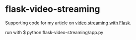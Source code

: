 flask-video-streaming
=====================

Supporting code for my article on [video streaming with Flask](http://blog.miguelgrinberg.com/post/video-streaming-with-flask).


run with 
$ python flask-video-streaming/app.py


